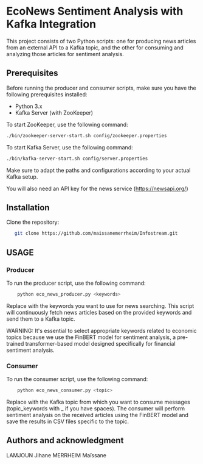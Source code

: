 # EcoNews Sentiment Analysis with Kafka Integration

This project consists of two Python scripts: one for producing news articles from an external API to a Kafka topic, and the other for consuming and analyzing those articles for sentiment analysis.

## Prerequisites

Before running the producer and consumer scripts, make sure you have the following prerequisites installed:

- Python 3.x
- Kafka Server (with ZooKeeper)

To start ZooKeeper, use the following command:
  ```bash
  ./bin/zookeeper-server-start.sh config/zookeeper.properties
  ```

To start Kafka Server, use the following command:
```bash
./bin/kafka-server-start.sh config/server.properties
```

Make sure to adapt the paths and configurations according to your actual Kafka setup.

You will also need an API key for the news service (https://newsapi.org/)

## Installation

Clone the repository:

```bash
   git clone https://github.com/maissanemerrheim/Infostream.git
```

## USAGE
### Producer
To run the producer script, use the following command:
```bash
    python eco_news_producer.py <keywords>
```

Replace <keywords> with the keywords you want to use for news searching. This script will continuously fetch news articles based on the provided keywords and send them to a Kafka topic.

WARNING: It's essential to select appropriate keywords related to economic topics because we use the FinBERT model for sentiment analysis, a pre-trained transformer-based model designed specifically for financial sentiment analysis.


### Consumer
To run the consumer script, use the following command:
```bash
    python eco_news_consumer.py <topic>
```

Replace <topic> with the Kafka topic from which you want to consume messages (topic_keywords with _ if you have spaces). The consumer will perform sentiment analysis on the received articles using the FinBERT model and save the results in CSV files specific to the topic.

## Authors and acknowledgment
LAMJOUN Jihane
MERRHEIM Maïssane
